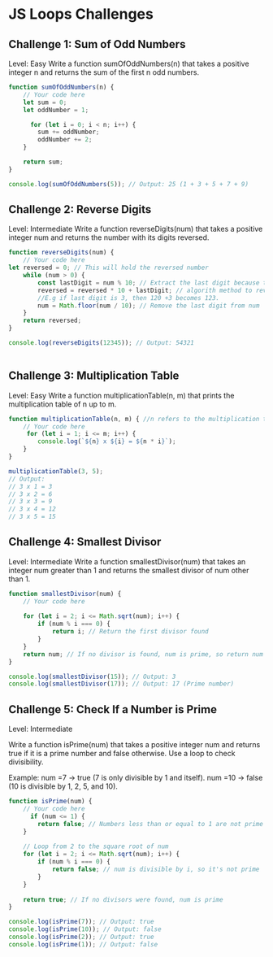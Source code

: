 # JS Loops Challenges

## Challenge 1: Sum of Odd Numbers

Level: Easy
Write a function sumOfOddNumbers(n) that takes a positive integer n and returns the sum of the first n odd numbers.

```javascript
function sumOfOddNumbers(n) {
    // Your code here
    let sum = 0;
    let oddNumber = 1;

      for (let i = 0; i < n; i++) { 
        sum += oddNumber; 
        oddNumber += 2; 
    }

    return sum; 
}

console.log(sumOfOddNumbers(5)); // Output: 25 (1 + 3 + 5 + 7 + 9)
```

## Challenge 2: Reverse Digits

Level: Intermediate
Write a function reverseDigits(num) that takes a positive integer num and returns the number with its digits reversed.

```javascript
function reverseDigits(num) {
    // Your code here
let reversed = 0; // This will hold the reversed number
    while (num > 0) {
        const lastDigit = num % 10; // Extract the last digit because the reminder will always be the last digit.
        reversed = reversed * 10 + lastDigit; // algorith method to reverse the digits of a number. if a number is 12, then reversed *10 becomes 120, leaving room for a new digit on the right. This appends the last digit of the original number (last diit) to the number.
        //E.g if last digit is 3, then 120 +3 becomes 123.
        num = Math.floor(num / 10); // Remove the last digit from num
    }
    return reversed;
}

console.log(reverseDigits(12345)); // Output: 54321
    
```

## Challenge 3: Multiplication Table

Level: Easy
Write a function multiplicationTable(n, m) that prints the multiplication table of n up to m.

```javascript
function multiplicationTable(n, m) { //n refers to the multiplication table I want to print. "m" refers to the number of ties you want to iterate.
    // Your code here
     for (let i = 1; i <= m; i++) {
        console.log(`${n} x ${i} = ${n * i}`);
    }
}

multiplicationTable(3, 5);
// Output:
// 3 x 1 = 3
// 3 x 2 = 6
// 3 x 3 = 9
// 3 x 4 = 12
// 3 x 5 = 15
```

## Challenge 4: Smallest Divisor

Level: Intermediate
Write a function smallestDivisor(num) that takes an integer num greater than 1 and returns the smallest divisor of num other than 1.

```javascript
function smallestDivisor(num) {
    // Your code here
   
    for (let i = 2; i <= Math.sqrt(num); i++) {
        if (num % i === 0) {
            return i; // Return the first divisor found
        }
    }
    return num; // If no divisor is found, num is prime, so return num itself
}

console.log(smallestDivisor(15)); // Output: 3
console.log(smallestDivisor(17)); // Output: 17 (Prime number)
```

## Challenge 5: Check If a Number is Prime

Level: Intermediate

Write a function isPrime(num) that takes a positive integer num and returns true if it is a prime number and false otherwise. Use a loop to check divisibility.

Example:
num =7 → true (7 is only divisible by 1 and itself).
num =10 → false (10 is divisible by 1, 2, 5, and 10).

```javascript
function isPrime(num) {
    // Your code here
      if (num <= 1) {
        return false; // Numbers less than or equal to 1 are not prime
    }
    
    // Loop from 2 to the square root of num
    for (let i = 2; i <= Math.sqrt(num); i++) {
        if (num % i === 0) {
            return false; // num is divisible by i, so it's not prime
        }
    }
    
    return true; // If no divisors were found, num is prime
}

console.log(isPrime(7)); // Output: true
console.log(isPrime(10)); // Output: false
console.log(isPrime(2)); // Output: true
console.log(isPrime(1)); // Output: false
```
